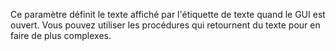 Ce paramètre définit le texte affiché par l'étiquette de texte quand le GUI est ouvert. Vous pouvez utiliser les procédures qui retournent du texte pour en faire de plus complexes.